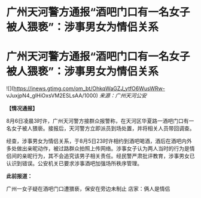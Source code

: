 # 广州天河警方通报“酒吧门口有一名女子被人猥亵”：涉事男女为情侣关系

# 广州天河警方通报“酒吧门口有一名女子被人猥亵”：涉事男女为情侣关系

![](https://inews.gtimg.com/om_bt/OhkqWaGZJ_ytfO6WusWRw-
vJuxjpN4_glHiOxsVM2ESLsAA/1000) _来源：广州天河公安_

**【情况通报】**

8月6日凌晨3时许，广州天河警方接群众报警称，在天河区华夏路一酒吧门口有一名女子被人猥亵。接报后，天河警方立即派员到场处置，并将相关人员带回调查。

经查，涉事男女为情侣关系，于8月5日23时许相约到酒吧喝酒，酒后在酒吧内外多处做出亲昵动作，被过路群众拍照上传网络。涉事女子认为两人当时的行为是情侣间的亲昵行为，其不会追究该男子相关责任。经民警严肃批评教育，涉事男女已认识到错误。公安机关已要求涉事酒吧加强场所秩序管理。

**此前报道：**

广州一女子疑在酒吧门口遭猥亵，保安在旁边未制止 店家：俩人是情侣

